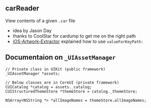 ## carReader

View contents of a given `.car` file

 - idea by Jason Day
 - thanks to CoolStar for cardump to get me on the right path
 - [iOS-Artwork-Extractor](https://github.com/0xced/iOS-Artwork-Extractor/blob/master/Classes/ArtworkViewController.m) explained how to use `valueForKeyPath:`


## Documentaion on `_UIAssetManager`
```obj-c
// Private class in UIKit (public framework)
_UIAssetManager *assets;

// Below classes are in CoreUI (private framework)
CUICatalog *catalog = assets._catalog;
CUIStructuredThemeStore *themeStore = catalog._themeStore;

NSArray<NSString *> *allImageNames = themeStore.allImageNames;
```
